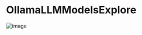 # OllamaLLMModelsExplore


![image](https://github.com/user-attachments/assets/8382c272-f535-49ca-89b5-e67648bddd79)

